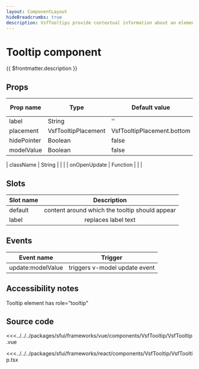 ```yaml
---
layout: ComponentLayout
hideBreadcrumbs: true
description: VsfTooltips provide contextual information about an element when that owning element receives focus or is hovered over, but is otherwise not visible on the page.
---
```

# Tooltip component

{{ $frontmatter.description }}

<Generate />

## Props

| Prop name             | Type                       | Default value | Possible values                        |
|-----------------------|----------------------------|---------------|----------------------------------------|
| label                 | String                     |  ''                          |                         |
| placement             | VsfTooltipPlacement        |  VsfTooltipPlacement.bottom  |                         |
| hidePointer           | Boolean                    |  false                       |                         |
| modelValue            | Boolean                    |  false                       |                         |
<!-- react -->
| className             |  String                    |                              |                         |
| onOpenUpdate          |  Function                  |                              |                         |
<!-- end react -->
 
<!-- vue -->

## Slots

| Slot name       |            Description                             |
| ---------       | :-------------------------------:                  |
|  default        |  content around which the tooltip should appear    |
|  label          |  replaces label text                               |

## Events

| Event name        |            Trigger             |
| ----------------- | :----------------------------: |
| update:modelValue | triggers v-model update event  |

<!-- end vue -->


## Accessibility notes

Tooltip element has role="tooltip"
 

## Source code

<!-- vue -->
<<<../../../packages/sfui/frameworks/vue/components/VsfTooltip/VsfTooltip.vue
<!-- end vue -->
<!-- react -->
<<<../../../packages/sfui/frameworks/react/components/VsfTooltip/VsfTooltip.tsx
<!-- end react -->
